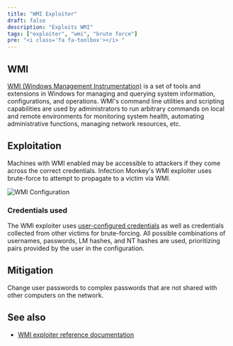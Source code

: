 ```yaml
---
title: "WMI Exploiter"
draft: false
description: "Exploits WMI"
tags: ["exploiter", "wmi", "brute force"]
pre: "<i class='fa fa-toolbox'></i> "
---
```


## WMI

[WMI (Windows Management Instrumentation)](
https://learn.microsoft.com/en-us/windows/win32/wmisdk/wmi-start-page) is a set
of tools and extensions in Windows for managing and querying system information,
configurations, and operations. WMI's command line utilities and scripting
capabilities are used by administrators to run arbitrary commands on local and
remote environments for monitoring system health, automating administrative
functions, managing network resources, etc.

## Exploitation

Machines with WMI enabled may be accessible to attackers if they come across the
correct credentials. Infection Monkey's WMI exploiter uses brute-force to
attempt to propagate to a victim via WMI.

![WMI Configuration](
/images/island/configuration-page/wmi-exploiter-configuration.png
"WMI Configuration")

### Credentials used

The WMI exploiter uses [user-configured credentials](
/usage/configuration/credentials) as well as credentials collected from other
victims for brute-forcing. All possible combinations of usernames, passwords,
LM hashes, and NT hashes are used, prioritizing pairs provided by the user in
the configuration.

## Mitigation

Change user passwords to complex passwords that are not shared with other
computers on the network.

## See also
- [WMI exploiter reference documentation](/reference/exploiters/wmi)

